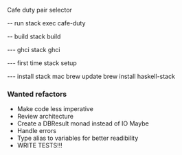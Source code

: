 Cafe duty pair selector


-- run
stack exec cafe-duty

-- build
stack build

--- ghci
stack ghci


--- first time
stack setup


--- install stack mac
brew update
brew install haskell-stack

### Wanted refactors

- Make code less imperative
- Review architecture
- Create a DBResult monad instead of IO Maybe
- Handle errors
- Type alias to variables for better readibility
- WRITE TESTS!!!
